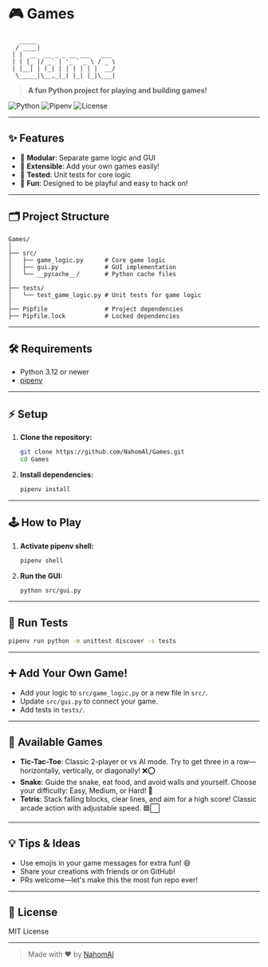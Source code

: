 # 🎮 Games

```
   _____
  / ____|
 | |  __  __ _ _ __ ___   ___
 | | |_ |/ _` | '_ ` _ \ / _ \
 | |__| | (_| | | | | | |  __/
  \_____|\__,_|_| |_| |_|\___|

```

> **A fun Python project for playing and building games!**

![Python](https://img.shields.io/badge/python-3.12%2B-blue?logo=python)
![Pipenv](https://img.shields.io/badge/pipenv-ready-brightgreen)
![License](https://img.shields.io/badge/license-MIT-yellow)

---

## ✨ Features

- 🧩 **Modular**: Separate game logic and GUI
- 🚀 **Extensible**: Add your own games easily!
- 🧪 **Tested**: Unit tests for core logic
- 🎨 **Fun**: Designed to be playful and easy to hack on!

---

## 🗂️ Project Structure

```
Games/
│
├── src/
│   ├── game_logic.py      # Core game logic
│   ├── gui.py             # GUI implementation
│   └── __pycache__/       # Python cache files
│
├── tests/
│   └── test_game_logic.py # Unit tests for game logic
│
├── Pipfile                # Project dependencies
├── Pipfile.lock           # Locked dependencies
```

---

## 🛠️ Requirements

- Python 3.12 or newer
- [pipenv](https://pipenv.pypa.io/en/latest/)

---

## ⚡ Setup

1. **Clone the repository:**
   ```bash
   git clone https://github.com/NahomAl/Games.git
   cd Games
   ```
2. **Install dependencies:**
   ```bash
   pipenv install
   ```

---

## 🕹️ How to Play

1. **Activate pipenv shell:**
   ```bash
   pipenv shell
   ```
2. **Run the GUI:**
   ```bash
   python src/gui.py
   ```

---

## 🧪 Run Tests

```bash
pipenv run python -m unittest discover -s tests
```

---

## ➕ Add Your Own Game!

- Add your logic to `src/game_logic.py` or a new file in `src/`.
- Update `src/gui.py` to connect your game.
- Add tests in `tests/`.

---

## 🎲 Available Games

- **Tic-Tac-Toe**: Classic 2-player or vs AI mode. Try to get three in a row—horizontally, vertically, or diagonally! ❌⭕
- **Snake**: Guide the snake, eat food, and avoid walls and yourself. Choose your difficulty: Easy, Medium, or Hard! 🐍
- **Tetris**: Stack falling blocks, clear lines, and aim for a high score! Classic arcade action with adjustable speed. 🟦⬜ 

---

## 💡 Tips & Ideas

- Use emojis in your game messages for extra fun! 😄
- Share your creations with friends or on GitHub!
- PRs welcome—let's make this the most fun repo ever!

---

## 📄 License

MIT License

---

> Made with ❤️ by [NahomAl](https://github.com/NahomAl)
